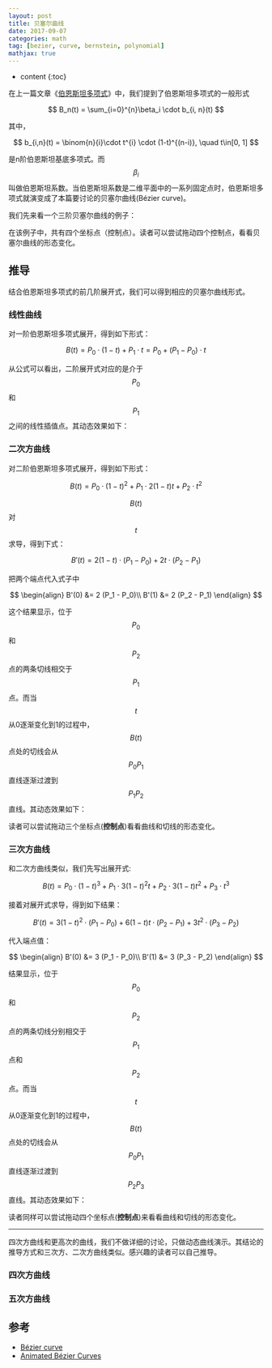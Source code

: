 ```yaml
---
layout: post
title: 贝塞尔曲线
date: 2017-09-07
categories: math
tag: [bezier, curve, bernstein, polynomial]
mathjax: true
---
```

* content
{:toc}

<style>

.curve, .line {
  fill: none;
  stroke-width: 1px;
}
.curve {
  stroke: red;
  stroke-width: 3px;
}
.control {
  fill: #ccc;
  stroke: #000;
  stroke-width: .5px;
	cursor: move;
}
.control.drag, .control:hover {
	fill: #fe0;
}
.controltext {
  font-size: .6em;
}
svg {
  display: inline-block;
}
.vis {
    <!-- border: 1px solid #ddd; -->
}
</style>
<script src="/assets/js/2017/09/07/d3.min.js"></script>
<script src="/assets/js/2017/09/07/control.js"></script>

在上一篇文章《[伯恩斯坦多项式](/math/2017/09/06/bernstein-polynomial/)》中，我们提到了伯恩斯坦多项式的一般形式

$$
B_n(t) = \sum_{i=0}^{n}\beta_i \cdot b_{i, n}(t)
$$

其中，

$$
b_{i,n}(t) = \binom{n}{i}\cdot t^{i} \cdot (1-t)^{(n-i)}, \quad t\in[0, 1]
$$

是n阶伯恩斯坦基底多项式。而$$\beta_i$$叫做伯恩斯坦系数。当伯恩斯坦系数是二维平面中的一系列固定点时，伯恩斯坦多项式就演变成了本篇要讨论的贝塞尔曲线(Bézier curve)。

我们先来看一个三阶贝塞尔曲线的例子：

<div id="vis" class="vis">
	<script>
	    var points = [
            {x: -120, y: 0},
            {x: -56, y: 177},
            {x: 69,y: 228},
            {x: 120, y: 60},
        ];
		bezierCurveAnimation("#vis", points, 260);
	</script>
</div>

在该例子中，共有四个坐标点（控制点）。读者可以尝试拖动四个控制点，看看贝塞尔曲线的形态变化。



## 推导

结合伯恩斯坦多项式的前几阶展开式，我们可以得到相应的贝塞尔曲线形式。

### 线性曲线
对一阶伯恩斯坦多项式展开，得到如下形式：

$$
B(t) = P_0 \cdot (1-t) + P_1 \cdot t  = P_0 + (P_1 - P_0) \cdot t
$$

从公式可以看出，二阶展开式对应的是介于$$P_0$$和$$P_1$$之间的线性插值点。其动态效果如下：

<div id="vis0" class="vis">
	<script>
        var points = [
            {x: 0, y: 0},
            {x: 60, y: 260},
        ];
		bezierCurveAnimation("#vis0", points);
	</script>
</div>


### 二次方曲线

对二阶伯恩斯坦多项式展开，得到如下形式：

$$
B(t) = P_0 \cdot (1-t)^2 + P_1\cdot 2(1-t)t + P_2 \cdot t^2
$$

$$B(t)$$对$$t$$求导，得到下式：

$$
B'(t) = 2(1-t)\cdot (P_1 - P_0) + 2t\cdot (P_2 - P_1)
$$

把两个端点代入式子中

$$
\begin{align}
B'(0) &= 2 (P_1 - P_0)\\
B'(1) &= 2 (P_2 - P_1)
\end{align}
$$

这个结果显示，位于$$P_0$$和$$P_2$$点的两条切线相交于$$P_1$$点。而当$$t$$从0逐渐变化到1的过程中，$$B(t)$$点处的切线会从$$P_0P_1$$直线逐渐过渡到$$P_1P_2$$直线。其动态效果如下：

<div id="vis1" class="vis">
	<script>
        var points = [
            {x: 0, y: 0},
            {x: 60, y: 181},
            {x: -60,y: 258},
        ];
		bezierCurveAnimation("#vis1", points);
	</script>
</div>

读者可以尝试拖动三个坐标点(**控制点**)看看曲线和切线的形态变化。

### 三次方曲线

和二次方曲线类似，我们先写出展开式:

$$
B(t) = P_0 \cdot (1-t)^3 + P_1\cdot 3(1-t)^2t + P_2 \cdot 3(1-t)t^2 + P_3 \cdot t^3
$$

接着对展开式求导，得到如下结果：

$$
B'(t) = 3(1-t)^2\cdot (P_1 - P_0) + 6(1-t)t\cdot (P_2 - P_1) + 3t^2\cdot(P_3 - P_2)
$$

代入端点值：

$$
\begin{align}
B'(0) &= 3 (P_1 - P_0)\\
B'(1) &= 3 (P_3 - P_2)
\end{align}
$$

结果显示，位于$$P_0$$和$$P_2$$点的两条切线分别相交于$$P_1$$点和$$P_2$$点。而当$$t$$从0逐渐变化到1的过程中，$$B(t)$$点处的切线会从$$P_0P_1$$直线逐渐过渡到$$P_2P_3$$直线。其动态效果如下：

<div id="vis2" class="vis">
	<script>
	    var points = [
            {x: 0, y: 0},
            {x: 60, y: 131},
            {x: 0,y: 258},
            {x: -60, y: 176},
        ];
		bezierCurveAnimation("#vis2", points);
	</script>
</div>

读者同样可以尝试拖动四个坐标点(**控制点**)来看看曲线和切线的形态变化。

----------------------------
四次方曲线和更高次的曲线，我们不做详细的讨论，只做动态曲线演示。其结论的推导方式和三次方、二次方曲线类似。感兴趣的读者可以自己推导。

### 四次方曲线

<div id="vis3" class="vis">
	<script>
	    var points = [
            {x: 0, y: 0},
            {x: 80, y: 131},
            {x: 60,y: 258},
            {x: -80, y: 206},
            {x: -60, y: 80}
        ];
		bezierCurveAnimation("#vis3", points);
	</script>
</div>

### 五次方曲线

<div id="vis4" class="vis">
	<script>
	    var points = [
            {x: 0, y: 0},
            {x: 80, y: 131},
            {x: 0,y: 258},
            {x: -60, y: 206},
            {x: 0, y: 140},
			{x: -30, y: 60}
        ];
		bezierCurveAnimation("#vis4", points);
	</script>
</div>




## 参考

- [Bézier curve](https://en.wikipedia.org/wiki/B%C3%A9zier_curve)
- [Animated Bézier Curves](https://www.jasondavies.com/animated-bezier/)


